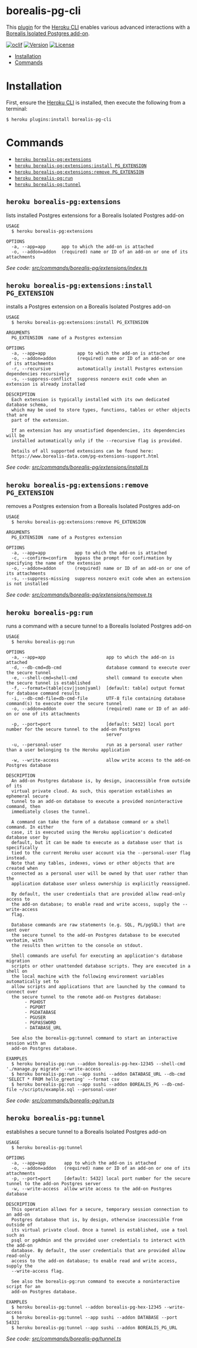 borealis-pg-cli
===============

This [plugin](https://devcenter.heroku.com/articles/using-cli-plugins) for the [Heroku CLI](https://devcenter.heroku.com/articles/heroku-cli) enables various advanced interactions with a [Borealis Isolated Postgres add-on](https://elements.heroku.com/addons/borealis-pg).

[![oclif](https://img.shields.io/badge/cli-oclif-brightgreen.svg)](https://oclif.io)
[![Version](https://img.shields.io/npm/v/borealis-pg-cli.svg)](https://npmjs.org/package/borealis-pg-cli)
[![License](https://img.shields.io/npm/l/borealis-pg-cli.svg)](https://github.com/OldSneerJaw/borealis-pg-cli/blob/master/package.json)

<!-- toc -->
* [Installation](#installation)
* [Commands](#commands)
<!-- tocstop -->

# Installation

First, ensure the [Heroku CLI](https://devcenter.heroku.com/articles/heroku-cli) is installed, then execute the following from a terminal:

```sh-session
$ heroku plugins:install borealis-pg-cli
```

# Commands
<!-- commands -->
* [`heroku borealis-pg:extensions`](#heroku-borealis-pgextensions)
* [`heroku borealis-pg:extensions:install PG_EXTENSION`](#heroku-borealis-pgextensionsinstall-pg_extension)
* [`heroku borealis-pg:extensions:remove PG_EXTENSION`](#heroku-borealis-pgextensionsremove-pg_extension)
* [`heroku borealis-pg:run`](#heroku-borealis-pgrun)
* [`heroku borealis-pg:tunnel`](#heroku-borealis-pgtunnel)

## `heroku borealis-pg:extensions`

lists installed Postgres extensions for a Borealis Isolated Postgres add-on

```
USAGE
  $ heroku borealis-pg:extensions

OPTIONS
  -a, --app=app      app to which the add-on is attached
  -o, --addon=addon  (required) name or ID of an add-on or one of its attachments
```

_See code: [src/commands/borealis-pg/extensions/index.ts](https://github.com/OldSneerJaw/borealis-pg-cli/blob/v0.2.2/src/commands/borealis-pg/extensions/index.ts)_

## `heroku borealis-pg:extensions:install PG_EXTENSION`

installs a Postgres extension on a Borealis Isolated Postgres add-on

```
USAGE
  $ heroku borealis-pg:extensions:install PG_EXTENSION

ARGUMENTS
  PG_EXTENSION  name of a Postgres extension

OPTIONS
  -a, --app=app            app to which the add-on is attached
  -o, --addon=addon        (required) name or ID of an add-on or one of its attachments
  -r, --recursive          automatically install Postgres extension dependencies recursively
  -s, --suppress-conflict  suppress nonzero exit code when an extension is already installed

DESCRIPTION
  Each extension is typically installed with its own dedicated database schema,
  which may be used to store types, functions, tables or other objects that are
  part of the extension.

  If an extension has any unsatisfied dependencies, its dependencies will be
  installed automatically only if the --recursive flag is provided.

  Details of all supported extensions can be found here:
  https://www.borealis-data.com/pg-extensions-support.html
```

_See code: [src/commands/borealis-pg/extensions/install.ts](https://github.com/OldSneerJaw/borealis-pg-cli/blob/v0.2.2/src/commands/borealis-pg/extensions/install.ts)_

## `heroku borealis-pg:extensions:remove PG_EXTENSION`

removes a Postgres extension from a Borealis Isolated Postgres add-on

```
USAGE
  $ heroku borealis-pg:extensions:remove PG_EXTENSION

ARGUMENTS
  PG_EXTENSION  name of a Postgres extension

OPTIONS
  -a, --app=app           app to which the add-on is attached
  -c, --confirm=confirm   bypass the prompt for confirmation by specifying the name of the extension
  -o, --addon=addon       (required) name or ID of an add-on or one of its attachments
  -s, --suppress-missing  suppress nonzero exit code when an extension is not installed
```

_See code: [src/commands/borealis-pg/extensions/remove.ts](https://github.com/OldSneerJaw/borealis-pg-cli/blob/v0.2.2/src/commands/borealis-pg/extensions/remove.ts)_

## `heroku borealis-pg:run`

runs a command with a secure tunnel to a Borealis Isolated Postgres add-on

```
USAGE
  $ heroku borealis-pg:run

OPTIONS
  -a, --app=app                       app to which the add-on is attached
  -d, --db-cmd=db-cmd                 database command to execute over the secure tunnel
  -e, --shell-cmd=shell-cmd           shell command to execute when the secure tunnel is established
  -f, --format=(table|csv|json|yaml)  [default: table] output format for database command results
  -i, --db-cmd-file=db-cmd-file       UTF-8 file containing database command(s) to execute over the secure tunnel
  -o, --addon=addon                   (required) name or ID of an add-on or one of its attachments

  -p, --port=port                     [default: 5432] local port number for the secure tunnel to the add-on Postgres
                                      server

  -u, --personal-user                 run as a personal user rather than a user belonging to the Heroku application

  -w, --write-access                  allow write access to the add-on Postgres database

DESCRIPTION
  An add-on Postgres database is, by design, inaccessible from outside of its
  virtual private cloud. As such, this operation establishes an ephemeral secure
  tunnel to an add-on database to execute a provided noninteractive command, then
  immediately closes the tunnel.

  A command can take the form of a database command or a shell command. In either
  case, it is executed using the Heroku application's dedicated database user by
  default, but it can be made to execute as a database user that is specifically
  tied to the current Heroku user account via the --personal-user flag instead.
  Note that any tables, indexes, views or other objects that are created when
  connected as a personal user will be owned by that user rather than the
  application database user unless ownership is explicitly reassigned.

  By default, the user credentials that are provided allow read-only access to
  the add-on database; to enable read and write access, supply the --write-access
  flag.

  Database commands are raw statements (e.g. SQL, PL/pgSQL) that are sent over
  the secure tunnel to the add-on Postgres database to be executed verbatim, with
  the results then written to the console on stdout.

  Shell commands are useful for executing an application's database migration
  scripts or other unattended database scripts. They are executed in a shell on
  the local machine with the following environment variables automatically set to
  allow scripts and applications that are launched by the command to connect over
  the secure tunnel to the remote add-on Postgres database:
       - PGHOST
       - PGPORT
       - PGDATABASE
       - PGUSER
       - PGPASSWORD
       - DATABASE_URL

  See also the borealis-pg:tunnel command to start an interactive session with an
  add-on Postgres database.

EXAMPLES
  $ heroku borealis-pg:run --addon borealis-pg-hex-12345 --shell-cmd './manage.py migrate' --write-access
  $ heroku borealis-pg:run --app sushi --addon DATABASE_URL --db-cmd 'SELECT * FROM hello_greeting' --format csv
  $ heroku borealis-pg:run --app sushi --addon BOREALIS_PG --db-cmd-file ~/scripts/example.sql --personal-user
```

_See code: [src/commands/borealis-pg/run.ts](https://github.com/OldSneerJaw/borealis-pg-cli/blob/v0.2.2/src/commands/borealis-pg/run.ts)_

## `heroku borealis-pg:tunnel`

establishes a secure tunnel to a Borealis Isolated Postgres add-on

```
USAGE
  $ heroku borealis-pg:tunnel

OPTIONS
  -a, --app=app       app to which the add-on is attached
  -o, --addon=addon   (required) name or ID of an add-on or one of its attachments
  -p, --port=port     [default: 5432] local port number for the secure tunnel to the add-on Postgres server
  -w, --write-access  allow write access to the add-on Postgres database

DESCRIPTION
  This operation allows for a secure, temporary session connection to an add-on
  Postgres database that is, by design, otherwise inaccessible from outside of
  its virtual private cloud. Once a tunnel is established, use a tool such as
  psql or pgAdmin and the provided user credentials to interact with the add-on
  database. By default, the user credentials that are provided allow read-only
  access to the add-on database; to enable read and write access, supply the
  --write-access flag.

  See also the borealis-pg:run command to execute a noninteractive script for an
  add-on Postgres database.

EXAMPLES
  $ heroku borealis-pg:tunnel --addon borealis-pg-hex-12345 --write-access
  $ heroku borealis-pg:tunnel --app sushi --addon DATABASE --port 54321
  $ heroku borealis-pg:tunnel --app sushi --addon BOREALIS_PG_URL
```

_See code: [src/commands/borealis-pg/tunnel.ts](https://github.com/OldSneerJaw/borealis-pg-cli/blob/v0.2.2/src/commands/borealis-pg/tunnel.ts)_
<!-- commandsstop -->
